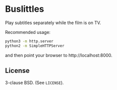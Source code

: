 # Buslittles

Play subtitles separately while the film is on TV.

Recommended usage:
```bash
python3 -m http.server
python2 -m SimpleHTTPServer
```
and then point your browser to http://localhost:8000.

## License

3-clause BSD. (See `LICENSE`).
